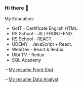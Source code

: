 ### Hi there 👋

My Education:
- GoIT - Certificate English HTML.
- RS School - JS / FRONT-END.
- RS School - REACT.
- UDEMY - JavaScript + React.
- WebDev - React & Redux.
- Ulbi TV - Redux
- SQL Academy

--[My resume Front-End](https://start20201202.github.io/rsschool-cv/)


--[My resume Data Analyst](https://start20201202.github.io/Resume_Lehka_Tetiana/)

